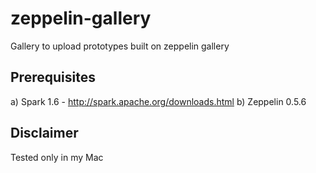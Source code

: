 # zeppelin-gallery
Gallery to upload prototypes built on zeppelin gallery

## Prerequisites 
a) Spark 1.6 - http://spark.apache.org/downloads.html
b) Zeppelin 0.5.6 

## Disclaimer 
Tested only in my Mac

